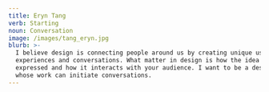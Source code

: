 ```yaml
---
title: Eryn Tang
verb: Starting
noun: Conversation
image: /images/tang_eryn.jpg
blurb: >-
  I believe design is connecting people around us by creating unique user
  experiences and conversations. What matter in design is how the idea is
  expressed and how it interacts with your audience. I want to be a designer
  whose work can initiate conversations.
---
```


